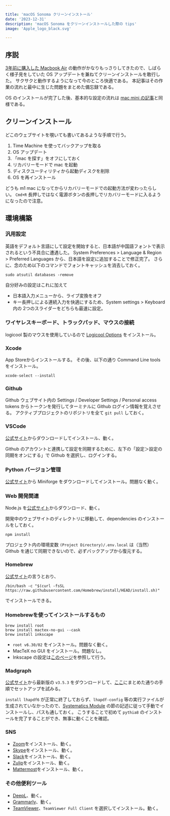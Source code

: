 ```yaml
---

title: 'macOS Sonoma クリーンインストール'
date: '2023-12-31'
description: 'macOS Sonoma をクリーンインストールした際の tips'
image: 'Apple_logo_black.svg'

---
```


## 序説

[3年前に購入した Macbook Air](macbookair2020) の動作がかなりもっさりしてきたので、しばらく様子見をしていた OS アップデートを兼ねてクリーンインストールを敢行した。
サクサクと動作するようになって今のところ快適である。
本記事はその作業の流れと最中に生じた問題をまとめた備忘録である。

OS のインストールが完了した後、基本的な設定の流れは [mac mini の記事](macmini2022)と同様である。

## クリーンインストール

どこのウェブサイトを覗いても書いてあるような手順で行う。

1. Time Machine を使ってバックアップを取る
2. OS アップデート
3. 「mac を探す」をオフにしておく
4. リカバリーモードで mac を起動
5. ディスクユーティリティから起動ディスクを削除
6. OS を再インストール

どうも m1 mac になってからリカバリーモードでの起動方法が変わったらしい。
`Cmd+R` 長押しではなく電源ボタンの長押しでリカバリーモードに入るようになったので注意。

## 環境構築

### 汎用設定

英語をデフォルト言語にして設定を開始すると、日本語が中国語フォントで表示されるという不具合に遭遇した。
System Preferences > Language & Region > Preferred Languages から、日本語を設定に追加することで修正完了。
さらに、念のため以下のコマンドでフォントキャッシュを消去しておく。

```shell
sudo atsutil databases -remove
```

自分好みの設定はこれに加えて

- 日本語入力メニューから、ライブ変換をオフ
- キー長押しによる連続入力を快適にするため、System settings > Keyboard 内の 2つのスライダーをどちらも最速に設定。

### ワイヤレスキーボード、トラックパッド、マウスの接続

logicool 製のマウスを使用しているので [Logicool Options](https://www.logicool.co.jp/ja-jp/product/options) をインストール。

### Xcode

App Storeからインストールする。
その後、以下の通り Command Line tools をインストール。

``` shell
xcode-select --install
```

### Github

Github ウェブサイト内の Settings / Developer Settings / Personal access tokens からトークンを発行してターミナルに Github ログイン情報を覚えさせる。
アクティブプロジェクトのリポジトリを全て `git pull` しておく。

### VSCode

[公式サイト](https://code.visualstudio.com/)からダウンロードしてインストール、動く。

Github のアカウントと連携して設定を同期するために、左下の「設定＞設定の同期をオンにする」で Github を選択し、ログインする。

### Python バージョン管理

[公式サイト](https://github.com/conda-forge/miniforge?tab=readme-ov-file#download)から Miniforge をダウンロードしてインストール。問題なく動く。

### Web 開発関連

Node.js を[公式サイト](https://nodejs.org/)からダウンロード、動く。

開発中のウェブサイトのディレクトリに移動して、dependencies のインストールをしておく。

```shell
npm install
```

プロジェクト内の環境変数 `(Project Directory)/.env.local` は（当然）Github を通じて同期できないので、必ずバックアップから復元する。

### Homebrew

[公式サイト](https://brew.sh/index_ja)の言うとおり、

``` shell
/bin/bash -c "$(curl -fsSL https://raw.githubusercontent.com/Homebrew/install/HEAD/install.sh)"
```

でインストールできる。

### Homebrewを使ってインストールするもの

``` shell
brew install root
brew install mactex-no-gui --cask
brew install inkscape
```

- `root v6.30/02` をインストール。問題なく動く。
- MacTeX no GUI をインストール。問題なし。
- Inkscape の設定は[このページ](inkscape.html)を参照して行う。

### Madgraph

[公式サイト](https://launchpad.net/mg5amcnlo)から最新版の `v3.5.3` をダウンロードして、[ここ](madgraph)にまとめた通りの手順でセットアップを試みる。

`install lhapdf6` が正常に終了しておらず、`lhapdf-config` 等の実行ファイルが生成されていなかったので、[Systematics Module](madgraph#20180819-systematics-module-を使う) の節の記述に従って手動でインストールし、パスも通しておく。
こうすることで初めて `pythia8` のインストールを完了することができ、無事に動くことを確認。

### SNS

* [Zoom](https://zoom.us/download)をインストール、動く。
* [Skype](https://www.skype.com/ja/get-skype/)をインストール、動く。
* [Slack](https://slack.com/downloads/mac)をインストール、動く。
* [Zulip](https://zulip.com/)をインストール、動く。
* [Mattermost](https://mattermost.com/apps/)をインストール、動く。

### その他便利ツール

* [DeepL](https://www.deepl.com/app)、動く。
* [Grammarly](https://www.grammarly.com/desktop/mac)、動く。
* [TeamViewer](https://www.teamviewer.com/ja/)、`TeamViewer Full Client` を選択してインストール。動く。
